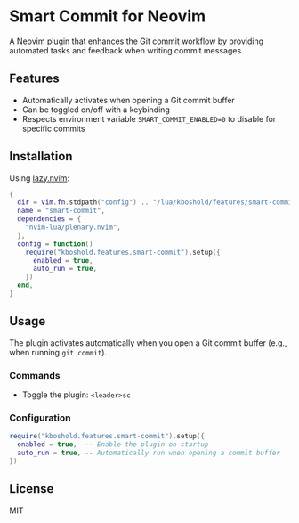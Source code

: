 # Smart Commit for Neovim

A Neovim plugin that enhances the Git commit workflow by providing automated tasks and feedback when writing commit messages.

## Features

- Automatically activates when opening a Git commit buffer
- Can be toggled on/off with a keybinding
- Respects environment variable `SMART_COMMIT_ENABLED=0` to disable for specific commits

## Installation

Using [lazy.nvim](https://github.com/folke/lazy.nvim):

```lua
{
  dir = vim.fn.stdpath("config") .. "/lua/kboshold/features/smart-commit",
  name = "smart-commit",
  dependencies = {
    "nvim-lua/plenary.nvim",
  },
  config = function()
    require("kboshold.features.smart-commit").setup({
      enabled = true,
      auto_run = true,
    })
  end,
}
```

## Usage

The plugin activates automatically when you open a Git commit buffer (e.g., when running `git commit`).

### Commands

- Toggle the plugin: `<leader>sc`

### Configuration

```lua
require("kboshold.features.smart-commit").setup({
  enabled = true,  -- Enable the plugin on startup
  auto_run = true, -- Automatically run when opening a commit buffer
})
```

## License

MIT
